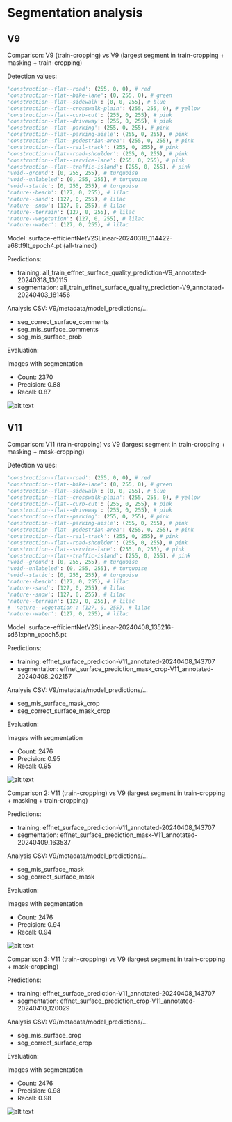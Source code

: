 # Segmentation analysis

## V9

Comparison: V9 (train-cropping) vs V9 (largest segment in train-cropping + masking + train-cropping)

Detection values:

```python
'construction--flat--road': (255, 0, 0), # red
'construction--flat--bike-lane': (0, 255, 0), # green
'construction--flat--sidewalk': (0, 0, 255), # blue
'construction--flat--crosswalk-plain': (255, 255, 0), # yellow
'construction--flat--curb-cut': (255, 0, 255), # pink
'construction--flat--driveway': (255, 0, 255), # pink
'construction--flat--parking': (255, 0, 255), # pink
'construction--flat--parking-aisle': (255, 0, 255), # pink
'construction--flat--pedestrian-area': (255, 0, 255), # pink
'construction--flat--rail-track': (255, 0, 255), # pink
'construction--flat--road-shoulder': (255, 0, 255), # pink
'construction--flat--service-lane': (255, 0, 255), # pink
'construction--flat--traffic-island': (255, 0, 255), # pink
'void--ground': (0, 255, 255), # turquoise
'void--unlabeled': (0, 255, 255), # turquoise
'void--static': (0, 255, 255), # turquoise
'nature--beach': (127, 0, 255), # lilac
'nature--sand': (127, 0, 255), # lilac
'nature--snow': (127, 0, 255), # lilac
'nature--terrain': (127, 0, 255), # lilac
'nature--vegetation': (127, 0, 255), # lilac
'nature--water': (127, 0, 255), # lilac
```

Model: surface-efficientNetV2SLinear-20240318_114422-a68tf9lt_epoch4.pt (all-trained)

Predictions:
- training: all_train_effnet_surface_quality_prediction-V9_annotated-20240318_130115
- segmentation: all_train_effnet_surface_quality_prediction-V9_annotated-20240403_181456

Analysis CSV: V9/metadata/model_predictions/...
- seg_correct_surface_comments
- seg_mis_surface_comments
- seg_mis_surface_prob

Evaluation:

Images with segmentation
- Count: 2370
- Precision: 0.88
- Recall: 0.87

![alt text](V9_seg_conf.png)



## V11

Comparison: V11 (train-cropping) vs V9 (largest segment in train-cropping + masking + mask-cropping)

Detection values:

```python
'construction--flat--road': (255, 0, 0), # red
'construction--flat--bike-lane': (0, 255, 0), # green
'construction--flat--sidewalk': (0, 0, 255), # blue
'construction--flat--crosswalk-plain': (255, 255, 0), # yellow
'construction--flat--curb-cut': (255, 0, 255), # pink
'construction--flat--driveway': (255, 0, 255), # pink
'construction--flat--parking': (255, 0, 255), # pink
'construction--flat--parking-aisle': (255, 0, 255), # pink
'construction--flat--pedestrian-area': (255, 0, 255), # pink
'construction--flat--rail-track': (255, 0, 255), # pink
'construction--flat--road-shoulder': (255, 0, 255), # pink
'construction--flat--service-lane': (255, 0, 255), # pink
'construction--flat--traffic-island': (255, 0, 255), # pink
'void--ground': (0, 255, 255), # turquoise
'void--unlabeled': (0, 255, 255), # turquoise
'void--static': (0, 255, 255), # turquoise
'nature--beach': (127, 0, 255), # lilac
'nature--sand': (127, 0, 255), # lilac
'nature--snow': (127, 0, 255), # lilac
'nature--terrain': (127, 0, 255), # lilac
# 'nature--vegetation': (127, 0, 255), # lilac
'nature--water': (127, 0, 255), # lilac
```

Model: surface-efficientNetV2SLinear-20240408_135216-sd61xphn_epoch5.pt

Predictions:
- training: effnet_surface_prediction-V11_annotated-20240408_143707
- segmentation: effnet_surface_prediction_mask_crop-V11_annotated-20240408_202157

Analysis CSV: V9/metadata/model_predictions/...
- seg_mis_surface_mask_crop
- seg_correct_surface_mask_crop

Evaluation:

Images with segmentation
- Count: 2476
- Precision: 0.95
- Recall: 0.95

![alt text](V11_seg_conf.png)

Comparison 2: V11 (train-cropping) vs V9 (largest segment in train-cropping + masking + train-cropping)

Predictions:
- training: effnet_surface_prediction-V11_annotated-20240408_143707
- segmentation: effnet_surface_prediction_mask-V11_annotated-20240409_163537

Analysis CSV: V9/metadata/model_predictions/...
- seg_mis_surface_mask
- seg_correct_surface_mask

Evaluation:

Images with segmentation
- Count: 2476
- Precision: 0.94
- Recall: 0.94

![alt text](V11_seg_conf_mask.png)

Comparison 3: V11 (train-cropping) vs V9 (largest segment in train-cropping + mask-cropping)

Predictions:
- training: effnet_surface_prediction-V11_annotated-20240408_143707
- segmentation: effnet_surface_prediction_crop-V11_annotated-20240410_120029

Analysis CSV: V9/metadata/model_predictions/...
- seg_mis_surface_crop
- seg_correct_surface_crop

Evaluation:

Images with segmentation
- Count: 2476
- Precision: 0.98
- Recall: 0.98

![alt text](V11_seg_conf_crop.png)